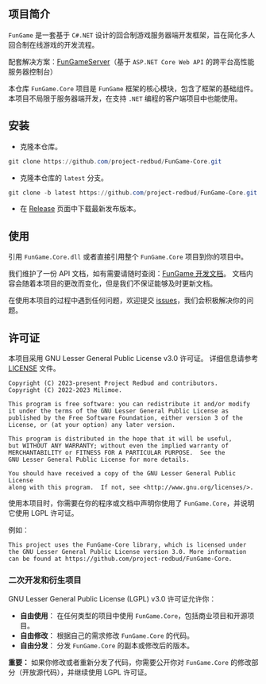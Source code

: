 ## 项目简介

`FunGame` 是一套基于 `C#.NET` 设计的回合制游戏服务器端开发框架，旨在简化多人回合制在线游戏的开发流程。

配套解决方案：[FunGameServer](https://github.com/project-redbud/FunGame-Server)（基于 `ASP.NET Core Web API` 的跨平台高性能服务器控制台）

本仓库 `FunGame.Core` 项目是 `FunGame` 框架的核心模块，包含了框架的基础组件。
本项目不局限于服务器端开发，在支持 `.NET` 编程的客户端项目中也能使用。

## 安装

- 克隆本仓库。

```powershell
git clone https://github.com/project-redbud/FunGame-Core.git
```

- 克隆本仓库的 `latest` 分支。

```powershell
git clone -b latest https://github.com/project-redbud/FunGame-Core.git
```

- 在 [Release](https://github.com/project-redbud/FunGame-Core/releases) 页面中下载最新发布版本。

## 使用

引用 `FunGame.Core.dll` 或者直接引用整个 `FunGame.Core` 项目到你的项目中。

我们维护了一份 API 文档，如有需要请随时查阅：[FunGame 开发文档](https://docs.redbud.fun)。
文档内容会随着本项目的更改而变化，但是我们不保证能够及时更新文档。

在使用本项目的过程中遇到任何问题，欢迎提交 [issues](https://github.com/project-redbud/FunGame-Core/issues)，我们会积极解决你的问题。

## 许可证

本项目采用 GNU Lesser General Public License v3.0 许可证。 详细信息请参考 [LICENSE](LICENSE) 文件。

```
Copyright (C) 2023-present Project Redbud and contributors.
Copyright (C) 2022-2023 Milimoe.

This program is free software: you can redistribute it and/or modify
it under the terms of the GNU Lesser General Public License as
published by the Free Software Foundation, either version 3 of the
License, or (at your option) any later version.

This program is distributed in the hope that it will be useful,
but WITHOUT ANY WARRANTY; without even the implied warranty of
MERCHANTABILITY or FITNESS FOR A PARTICULAR PURPOSE.  See the
GNU Lesser General Public License for more details.

You should have received a copy of the GNU Lesser General Public License
along with this program.  If not, see <http://www.gnu.org/licenses/>.
```

使用本项目时，你需要在你的程序或文档中声明你使用了 `FunGame.Core`，并说明它使用 LGPL 许可证。

例如：
```
This project uses the FunGame-Core library, which is licensed under the GNU Lesser General Public License version 3.0. More information can be found at https://github.com/project-redbud/FunGame-Core.
```

### 二次开发和衍生项目

GNU Lesser General Public License (LGPL) v3.0 许可证允许你：

- **自由使用**： 在任何类型的项目中使用 `FunGame.Core`，包括商业项目和开源项目。
- **自由修改**： 根据自己的需求修改 `FunGame.Core` 的代码。
- **自由分发**： 分发 `FunGame.Core` 的副本或修改后的版本。

**重要：** 如果你修改或者重新分发了代码，你需要公开你对 `FunGame.Core` 的修改部分（开放源代码），并继续使用 LGPL 许可证。
